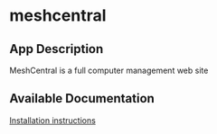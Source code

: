 # meshcentral

## App Description

MeshCentral is a full computer management web site

## Available Documentation

[Installation instructions](/installation-instructions.md)
